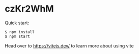 # czKr2WhM

Quick start:

```
$ npm install
$ npm start
```

Head over to https://vitejs.dev/ to learn more about using vite
